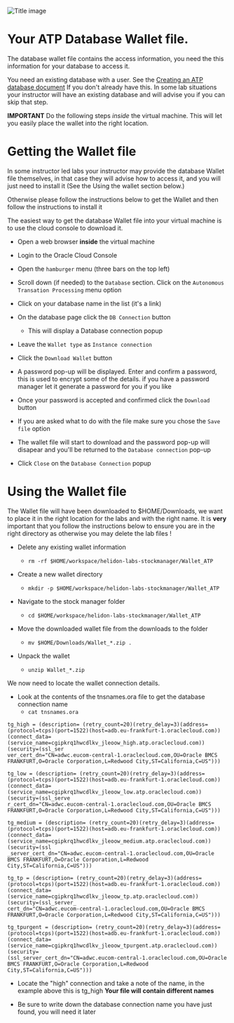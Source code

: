 ![Title image](../../../common/images/customer.logo2.png)

# Your ATP Database Wallet file.

The database wallet file contains the access information, you need the this information for your database to access it.

You need an existing database with a user. See the [Creating an ATP database document](CreateATPDatabaseAndSetupUser.md) If you don't already have this. In some lab situations your instructor will have an existing database and will advise you if you can skip that step.

**IMPORTANT** Do the following steps *inside* the virtual machine. This will let you easily place the wallet into the right location.

# Getting the Wallet file

In some instructor led labs your instructor may provide the database Wallet file themselves, in that case they will advise how to access it, and you will just need to install it (See the Using the wallet section below.) 

Otherwise please follow the instructions below to get the Wallet and then follow the instructions to install it

The easiest way to get the database Wallet file into your virtual machine is to use the cloud console to download it.

- Open a web browser **inside** the virtual machine

- Login to the Oracle Cloud Console

- Open the `hamburger` menu (three bars on the top left)

- Scroll down (if needed) to the `Database` section. Click on the `Autonomous Transation Processing` menu option

- Click on your database name in the list (it's a link)

- On the database page click the `DB Connection` button
  - This will display a Database connection popup

- Leave the `Wallet type` as `Instance connection`

- Click the `Download Wallet` button

- A password pop-up will be displayed. Enter and confirm a password, this is used to encrypt some of the details. if you have a password manager let it generate a password for you if you like

- Once your password is accepted and confirmed click the `Download` button

- If you are asked what to do with the file make sure you chose the `Save file` option

- The wallet file will start to download and the password pop-up will disapear and you'll be returned to the `Database connection` pop-up

- Click `Close` on the `Database Connection` popup

# Using the Wallet file

The Wallet file will have been downloaded to $HOME/Downloads, we want to place it in the right location for the labs and with the right name. It is **very** important that you follow the instructions below to ensure you are in the right directory as otherwise you may delete the lab files !

- Delete any existing wallet information
  - `rm -rf $HOME/workspace/helidon-labs-stockmanager/Wallet_ATP`
  
- Create a new wallet directory
  - `mkdir -p $HOME/workspace/helidon-labs-stockmanager/Wallet_ATP`
  
- Navigate to the stock manager folder
  - `cd $HOME/workspace/helidon-labs-stockmanager/Wallet_ATP`
  
- Move the downloaded wallet file from the downloads to the folder
  - `mv $HOME/Downloads/Wallet_*.zip .`
  
- Unpack the wallet 
  - `unzip Wallet_*.zip`
  

We now need to locate the wallet connection details.
- Look at the contents of the tnsnames.ora file to get the database connection name
  - `cat tnsnames.ora`



```
tg_high = (description= (retry_count=20)(retry_delay=3)(address=(protocol=tcps)(port=1522)(host=adb.eu-frankfurt-1.oraclecloud.com))(connect_data=(service_name=cgipkrq1hwcdlkv_jleoow_high.atp.oraclecloud.com))(security=(ssl_ser
ver_cert_dn="CN=adwc.eucom-central-1.oraclecloud.com,OU=Oracle BMCS FRANKFURT,O=Oracle Corporation,L=Redwood City,ST=California,C=US")))

tg_low = (description= (retry_count=20)(retry_delay=3)(address=(protocol=tcps)(port=1522)(host=adb.eu-frankfurt-1.oraclecloud.com))(connect_data=(service_name=cgipkrq1hwcdlkv_jleoow_low.atp.oraclecloud.com))(security=(ssl_serve
r_cert_dn="CN=adwc.eucom-central-1.oraclecloud.com,OU=Oracle BMCS FRANKFURT,O=Oracle Corporation,L=Redwood City,ST=California,C=US")))

tg_medium = (description= (retry_count=20)(retry_delay=3)(address=(protocol=tcps)(port=1522)(host=adb.eu-frankfurt-1.oraclecloud.com))(connect_data=(service_name=cgipkrq1hwcdlkv_jleoow_medium.atp.oraclecloud.com))(security=(ssl
_server_cert_dn="CN=adwc.eucom-central-1.oraclecloud.com,OU=Oracle BMCS FRANKFURT,O=Oracle Corporation,L=Redwood City,ST=California,C=US")))

tg_tp = (description= (retry_count=20)(retry_delay=3)(address=(protocol=tcps)(port=1522)(host=adb.eu-frankfurt-1.oraclecloud.com))(connect_data=(service_name=cgipkrq1hwcdlkv_jleoow_tp.atp.oraclecloud.com))(security=(ssl_server_
cert_dn="CN=adwc.eucom-central-1.oraclecloud.com,OU=Oracle BMCS FRANKFURT,O=Oracle Corporation,L=Redwood City,ST=California,C=US")))

tg_tpurgent = (description= (retry_count=20)(retry_delay=3)(address=(protocol=tcps)(port=1522)(host=adb.eu-frankfurt-1.oraclecloud.com))(connect_data=(service_name=cgipkrq1hwcdlkv_jleoow_tpurgent.atp.oraclecloud.com))(security=
(ssl_server_cert_dn="CN=adwc.eucom-central-1.oraclecloud.com,OU=Oracle BMCS FRANKFURT,O=Oracle Corporation,L=Redwood City,ST=California,C=US")))
```




- Locate the "high" connection and take a note of the name, in the example above this is tg_high **Your file will contain different names**

- Be sure to write down the database connection name you have just found, you will need it later